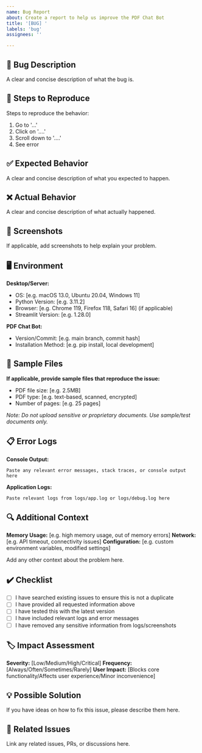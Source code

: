 ```yaml
---
name: Bug Report
about: Create a report to help us improve the PDF Chat Bot
title: '[BUG] '
labels: 'bug'
assignees: ''

---
```


## 🐛 Bug Description
A clear and concise description of what the bug is.

## 🔄 Steps to Reproduce
Steps to reproduce the behavior:
1. Go to '...'
2. Click on '....'
3. Scroll down to '....'
4. See error

## ✅ Expected Behavior
A clear and concise description of what you expected to happen.

## ❌ Actual Behavior
A clear and concise description of what actually happened.

## 📸 Screenshots
If applicable, add screenshots to help explain your problem.

## 🖥️ Environment
**Desktop/Server:**
- OS: [e.g. macOS 13.0, Ubuntu 20.04, Windows 11]
- Python Version: [e.g. 3.11.2]
- Browser: [e.g. Chrome 119, Firefox 118, Safari 16] (if applicable)
- Streamlit Version: [e.g. 1.28.0]

**PDF Chat Bot:**
- Version/Commit: [e.g. main branch, commit hash]
- Installation Method: [e.g. pip install, local development]

## 📄 Sample Files
**If applicable, provide sample files that reproduce the issue:**
- PDF file size: [e.g. 2.5MB]
- PDF type: [e.g. text-based, scanned, encrypted]
- Number of pages: [e.g. 25 pages]

*Note: Do not upload sensitive or proprietary documents. Use sample/test documents only.*

## 📋 Error Logs
**Console Output:**
```
Paste any relevant error messages, stack traces, or console output here
```

**Application Logs:**
```
Paste relevant logs from logs/app.log or logs/debug.log here
```

## 🔍 Additional Context
**Memory Usage:** [e.g. high memory usage, out of memory errors]
**Network:** [e.g. API timeout, connectivity issues]
**Configuration:** [e.g. custom environment variables, modified settings]

Add any other context about the problem here.

## ✔️ Checklist
- [ ] I have searched existing issues to ensure this is not a duplicate
- [ ] I have provided all requested information above
- [ ] I have tested this with the latest version
- [ ] I have included relevant logs and error messages
- [ ] I have removed any sensitive information from logs/screenshots

## 🏷️ Impact Assessment
**Severity:** [Low/Medium/High/Critical]
**Frequency:** [Always/Often/Sometimes/Rarely]
**User Impact:** [Blocks core functionality/Affects user experience/Minor inconvenience]

## 💡 Possible Solution
If you have ideas on how to fix this issue, please describe them here.

## 🔗 Related Issues
Link any related issues, PRs, or discussions here.
